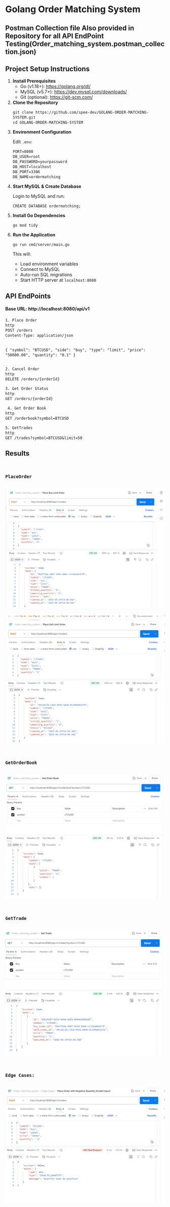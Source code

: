 <h1>Golang Order Matching System</h1>
<h2>Postman Collection file Also provided in Repository for all API EndPoint Testing(Order_matching_system.postman_collection.json)</h2>
<h2>Project Setup Instructions</h2>

<ol>
  <li><strong>Install Prerequisites</strong>
    <ul>
      <li>Go (v1.18+): <a href="https://golang.org/dl/">https://golang.org/dl/</a></li>
      <li>MySQL (v5.7+): <a href="https://dev.mysql.com/downloads/">https://dev.mysql.com/downloads/</a></li>
      <li>Git (optional): <a href="https://git-scm.com/">https://git-scm.com/</a></li>
    </ul>
  </li>

  <li><strong>Clone the Repository</strong>
    <pre><code>git clone https://github.com/spee-dev/GOLANG-ORDER-MATCHING-SYSTEM.git
cd GOLANG-ORDER-MATCHING-SYSTEM</code></pre>
  </li>

  <li><strong>Environment Configuration</strong>
    <p>Edit <code>.env</code>:</p>
    <pre><code>PORT=8080
DB_USER=root
DB_PASSWORD=yourpassword
DB_HOST=localhost
DB_PORT=3306
DB_NAME=ordermatching</code></pre>
  </li>

  <li><strong>Start MySQL & Create Database</strong>
    <p>Login to MySQL and run:</p>
    <pre><code>CREATE DATABASE ordermatching;</code></pre>
  </li>

  <li><strong>Install Go Dependencies</strong>
    <pre><code>go mod tidy</code></pre>
  </li>

  <li><strong>Run the Application</strong>
    <pre><code>go run cmd/server/main.go</code></pre>
    <p>This will:</p>
    <ul>
      <li>Load environment variables</li>
      <li>Connect to MySQL</li>
      <li>Auto-run SQL migrations</li>
      <li>Start HTTP server at <code>localhost:8080</code></li>
    </ul>
  </li>
</ol>

<h2>API EndPoints</h2>
<h4>Base URL: http://localhost:8080/api/v1</h3>
<pre><code>1. Place Order
http 
POST /orders
Content-Type: application/json

{
    "symbol": "BTCUSD",
    "side": "buy",
    "type": "limit",
    "price": "50000.00",
    "quantity": "0.1"
}</code></pre>
<pre><code>2. Cancel Order
http
DELETE /orders/{orderId}</code></pre>
<pre><code>3. Get Order Status
http
GET /orders/{orderId}</code></pre>

<pre><code> 4. Get Order Book
http
GET /orderbook?symbol=BTCUSD
</code></pre>

<pre><code>5. GetTrades
http
GET /trades?symbol=BTCUSD&limit=50</code></pre>
<h2>Results</h2>
<pre><code> <h3>PlaceOrder </h3>
<img src="https://github.com/spee-dev/GOLANG-ORDER-MATCHING-SYSTEM/blob/main/Place_BUY_LIMIT_ORDER.PNG"/>
 <img src="https://github.com/spee-dev/GOLANG-ORDER-MATCHING-SYSTEM/blob/main/place_sell_limit_order.PNG"/></code></pre>
<pre><code> <h3>GetOrderBook </h3>
<img src="https://github.com/spee-dev/GOLANG-ORDER-MATCHING-SYSTEM/blob/main/GET_ORDER_BOOK.PNG"/></code></pre>
<pre><code> <h3>GetTrade </h3>
<img src="https://github.com/spee-dev/GOLANG-ORDER-MATCHING-SYSTEM/blob/main/get_trade.PNG"/></code></pre>
<pre><code> <h3>Edge Cases:</h3>
<img src="https://github.com/spee-dev/GOLANG-ORDER-MATCHING-SYSTEM/blob/main/edge_case.PNG"/></code></pre>

